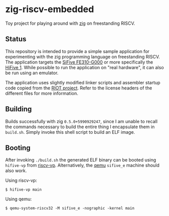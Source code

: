 # zig-riscv-embedded

Toy project for playing around with [zig][zig website] on freestanding RISCV.

## Status

This repository is intended to provide a simple sample application for
experimenting with the zig programming language on freestanding RISCV.
The application targets the [SiFive FE310-G000][fe310 manual] or more
specifically the [HiFive 1][hifive1 website]. While possible to run the
application on "real hardware", it can also be run using an emulator.

The application uses slightly modified linker scripts and assembler
startup code copied from the [RIOT project][riot fe310]. Refer to the
license headers of the different files for more information.

## Building

Builds successfully with zig `0.5.0+5990929247`, since I am unable to
recall the commands necessary to build the entire thing I encapsulate
them in `build.sh`. Simply invoke this shell script to build an ELF
image.

## Booting

After invoking `./build.sh` the generated ELF binary can be booted using
`hifive-vp` from [riscv-vp][riscv-vp GitHub]. Alternatively, the
[qemu][qemu website] `sifive_e` machine should also work.

Using riscv-vp:

	$ hifive-vp main

Using qemu:

	$ qemu-system-riscv32 -M sifive_e -nographic -kernel main

[zig website]: https://ziglang.org/
[riscv-vp GitHub]: https://github.com/agra-uni-bremen/riscv-vp
[qemu website]: https://www.qemu.org/
[fe310 manual]: https://static.dev.sifive.com/FE310-G000.pdf
[hifive1 website]: https://www.sifive.com/boards/hifive1
[riot fe310]: https://github.com/RIOT-OS/RIOT/tree/master/cpu/fe310

